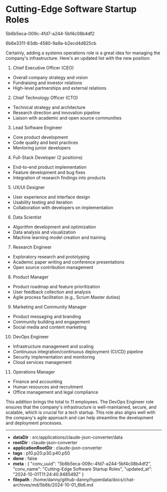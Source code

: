 # Cutting-Edge Software Startup Roles

5b6b5eca-009c-4fd7-a244-5bf4c08b4df2

6b6e3311-83db-4580-9a9a-b2ecd4d825cb

 Certainly, adding a systems operations role is a great idea for managing the company's infrastructure. Here's an updated list with the new position:

1. Chief Executive Officer (CEO)
- Overall company strategy and vision
- Fundraising and investor relations
- High-level partnerships and external relations

2. Chief Technology Officer (CTO)
- Technical strategy and architecture
- Research direction and innovation pipeline
- Liaison with academic and open source communities

3. Lead Software Engineer
- Core product development
- Code quality and best practices
- Mentoring junior developers

4. Full-Stack Developer (2 positions)
- End-to-end product implementation
- Feature development and bug fixes
- Integration of research findings into products

5. UX/UI Designer
- User experience and interface design
- Usability testing and iteration
- Collaboration with developers on implementation

6. Data Scientist
- Algorithm development and optimization
- Data analysis and visualization
- Machine learning model creation and training

7. Research Engineer
- Exploratory research and prototyping
- Academic paper writing and conference presentations
- Open source contribution management

8. Product Manager
- Product roadmap and feature prioritization
- User feedback collection and analysis
- Agile process facilitation (e.g., Scrum Master duties)

9. Marketing and Community Manager
- Product messaging and branding
- Community building and engagement
- Social media and content marketing

10. DevOps Engineer
- Infrastructure management and scaling
- Continuous integration/continuous deployment (CI/CD) pipeline
- Security implementation and monitoring
- Cloud services management

11. Operations Manager
- Finance and accounting
- Human resources and recruitment
- Office management and legal compliance

This addition brings the total to 11 employees. The DevOps Engineer role ensures that the company's infrastructure is well-maintained, secure, and scalable, which is crucial for a tech startup. This role also aligns well with the company's agile approach and can help streamline the development and deployment processes.

---

* **dataDir** : src/applications/claude-json-converter/data
* **rootDir** : claude-json-converter
* **applicationRootDir** : claude-json-converter
* **tags** : p10.p20.p30.p40.p50
* **done** : false
* **meta** : {
  "conv_uuid": "5b6b5eca-009c-4fd7-a244-5bf4c08b4df2",
  "conv_name": "Cutting-Edge Software Startup Roles",
  "updated_at": "2024-10-01T11:24:40.948549Z"
}
* **filepath** : /home/danny/github-danny/hyperdata/docs/chat-archives/md/5b6b/2024-10-01_6b6.md